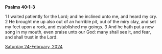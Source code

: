 **Psalms 40:1-3**

1 I waited patiently for the Lord; and he inclined unto me, and heard my cry. 2 He brought me up also out of an horrible pit, out of the miry clay, and set my feet upon a rock, and established my goings. 3 And he hath put a new song in my mouth, even praise unto our God: many shall see it, and fear, and shall trust in the Lord.

[Saturday 24-February, 2024](https://getbible.life/kjv/Psalms/40/1-3)
